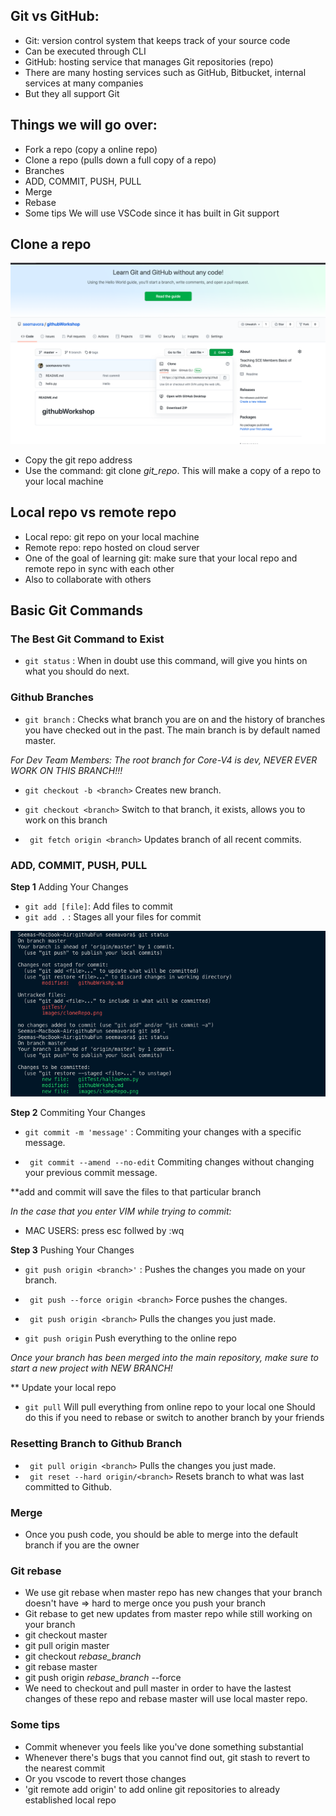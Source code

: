 ## Git vs GitHub:
   - Git: version control system that keeps track of your source code
   - Can be executed through CLI
   - GitHub: hosting service that manages Git repositories (repo)
   - There are many hosting services such as GitHub, Bitbucket, internal services at many companies
   - But they all support Git
## Things we will go over:
   - Fork a repo (copy a online repo)
   - Clone a repo (pulls down a full copy of a repo)
   - Branches
   - ADD, COMMIT, PUSH, PULL
   - Merge
   - Rebase
   - Some tips
 We will use VSCode since it has built in Git support
 ## Clone a repo
 
![](/images/cloneRepo.png)
   - Copy the git repo address
   - Use the command: git clone *git_repo*. This will make a copy of a repo to your local machine
 ## Local repo vs remote repo
   -  Local repo: git repo on your local machine
   -  Remote repo: repo hosted on cloud server
   -  One of the goal of learning git: make sure that your local repo and remote repo in sync with each other
   -  Also to collaborate with others
## Basic Git Commands
### **The Best Git Command to Exist**
- ```git status``` : When in doubt use this command, will give you hints on what you should do next.

### **Github Branches**

- ```git branch``` : Checks what branch you are on and the history of branches you have checked out in the past. The main branch is by default named master.

*For Dev Team Members: The root branch for Core-V4 is dev, NEVER EVER WORK ON THIS BRANCH!!!*


- ``` git checkout -b <branch> ``` Creates new branch.

- ``` git checkout <branch> ``` Switch to that branch, it exists, allows you to work on this branch

- ``` git fetch origin <branch>``` Updates branch of all recent commits. 


### **ADD, COMMIT, PUSH, PULL**
**Step 1** Adding Your Changes

- ``` git add [file] ```: Add files to commit
- ```git add .``` : Stages all your files for commit

![](/images/gitAdd.png)

**Step 2** Commiting Your Changes

- ```git commit -m 'message'``` : Commiting your changes with a specific message.

- ``` git commit --amend --no-edit``` Commiting changes without changing your previous commit message.

**add and commit will save the files to that particular branch

*In the case that you enter VIM while trying to commit:*
- MAC USERS: press esc follwed by :wq

**Step 3** Pushing Your Changes

- ```git push origin <branch>'``` : Pushes the changes you made on your branch. 

- ``` git push --force origin <branch>``` Force pushes the changes.
- ``` git push origin <branch>``` Pulls the changes you just made. 
- ``` git push origin ``` Push everything to the online repo

*Once your branch has been merged into the main repository, make sure to start a new project with  NEW BRANCH!*

** Update your local repo
- ``` git pull ``` Will pull everything from online repo to your local one
Should do this if you need to rebase or switch to another branch by your friends
### **Resetting Branch to Github Branch**

- ``` git pull origin <branch>``` Pulls the changes you just made. 
- ``` git reset --hard origin/<branch>``` Resets branch to what was last committed to Github.  
### 

### Merge
- Once you push code, you should be able to merge into the default branch if you are the owner

### Git rebase
- We use git rebase when master repo has new changes that your branch doesn't have => hard to merge once you push your branch
- Git rebase to get new updates from master repo while still working on your branch
- git checkout master
- git pull origin master
- git checkout *rebase_branch*
- git rebase master
- git push origin *rebase_branch* --force
- We need to checkout and pull master in order to have the lastest changes of these repo and rebase master will use local master repo.

### Some tips
- Commit whenever you feels like you've done something substantial
- Whenever there's bugs that you cannot find out, git stash to revert to the nearest commit
- Or you vscode to revert those changes
- 'git remote add origin' to add online git repositories to already established local repo

